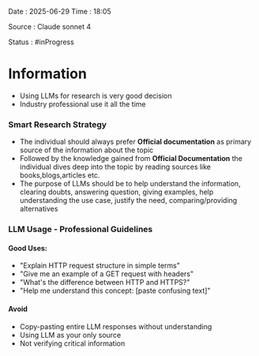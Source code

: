 Date : 2025-06-29  Time : 18:05

Source : Claude sonnet 4

Status : #inProgress 
# Information
- Using LLMs for research is very good decision 
- Industry professional use it all the time
### Smart Research Strategy
- The individual should always prefer **Official documentation** as primary source of the information about the topic
- Followed by the knowledge gained from **Official Documentation** the individual dives deep into the topic by reading sources like books,blogs,articles etc.
- The purpose of LLMs should be to help understand the information, clearing doubts, answering question, giving examples, help understanding the use case, justify the need, comparing/providing alternatives
### LLM Usage - Professional Guidelines
#### Good Uses:
- "Explain HTTP request structure in simple terms"
- "Give me an example of a GET request with headers"
- "What's the difference between HTTP and HTTPS?"
- "Help me understand this concept: [paste confusing text]"
#### Avoid
- Copy-pasting entire LLM responses without understanding
- Using LLM as your only source
- Not verifying critical information